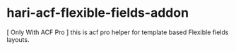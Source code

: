 # hari-acf-flexible-fields-addon
[ Only With ACF Pro ] this is acf pro helper for template based Flexible fields layouts.
